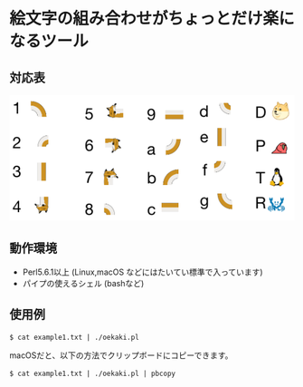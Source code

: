 # 絵文字の組み合わせがちょっとだけ楽になるツール

## 対応表

![table.png](table.png)

## 動作環境

* Perl5.6.1以上 (Linux,macOS などにはたいてい標準で入っています)
* パイプの使えるシェル (bashなど)

## 使用例

	$ cat example1.txt | ./oekaki.pl

macOSだと、以下の方法でクリップボードにコピーできます。

	$ cat example1.txt | ./oekaki.pl | pbcopy


